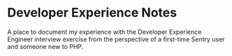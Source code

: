 # Developer Experience Notes
A place to document my experience with the Developer Experience Engineer interview exercise from the perspective of a first-time Sentry user and someone new to PHP.